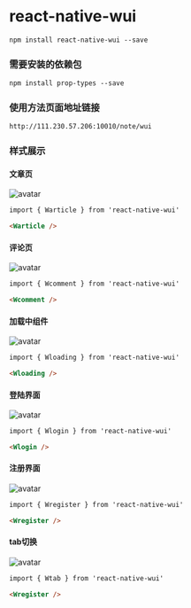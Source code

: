 # react-native-wui
```html
npm install react-native-wui --save
```

### 需要安装的依赖包
```html
npm install prop-types --save
```

### 使用方法页面地址链接
```html
http://111.230.57.206:10010/note/wui
```
### 样式展示

#### 文章页
![avatar](./src/demoimg/warticle.png)

``` html
import { Warticle } from 'react-native-wui'

<Warticle />

```

#### 评论页
![avatar](./src/demoimg/wcomment.png)

``` html
import { Wcomment } from 'react-native-wui'

<Wcomment />

```

#### 加载中组件
![avatar](./src/demoimg/wloading.png)

``` html
import { Wloading } from 'react-native-wui'

<Wloading />

```

#### 登陆界面
![avatar](./src/demoimg/wlogin.png)

``` html
import { Wlogin } from 'react-native-wui'

<Wlogin />

```

#### 注册界面
![avatar](./src/demoimg/wregister.png)

``` html
import { Wregister } from 'react-native-wui'

<Wregister />

```

#### tab切换
![avatar](./src/demoimg/wtab.png)

``` html
import { Wtab } from 'react-native-wui'

<Wregister />

```